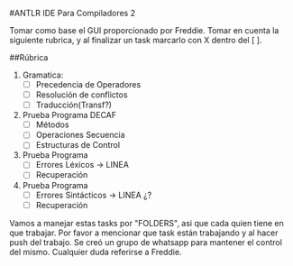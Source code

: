 #ANTLR IDE Para Compiladores 2

Tomar como base el GUI proporcionado por Freddie. Tomar en cuenta la siguiente rubrica, y al finalizar un task marcarlo con X dentro del [ ].

##Rúbrica

1. Gramatica: 
	- [ ] Precedencia de Operadores
	- [ ] Resolución de conflictos
	- [ ] Traducción(Transf?)
2. Prueba Programa DECAF 
	- [ ] Métodos
	- [ ] Operaciones Secuencia
	- [ ] Estructuras de Control
3. Prueba Programa
	- [ ] Errores Léxicos -> LINEA
	- [ ] Recuperación
4. Prueba Programa 
	- [ ] Errores Sintácticos -> LINEA ¿?
	- [ ] Recuperación

Vamos a manejar estas tasks por "FOLDERS", asi que cada quien tiene en que trabajar. Por favor a mencionar que task están trabajando y al hacer push del trabajo. Se creó un grupo de whatsapp para mantener el control del mismo. Cualquier duda referirse a Freddie.


